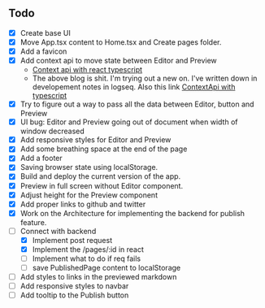 ## Todo

- [x] Create base UI
- [x] Move App.tsx content to Home.tsx and Create pages folder. 
- [x] Add a favicon
- [x] Add context api to move state between Editor and Preview
	- [Context api with react typescript](https://blog.logrocket.com/how-to-use-react-context-with-typescript/)
	- The above blog is shit. I'm trying out a new on. I've written down in developement notes in logseq. Also this link [ContextApi with typescript](https://dev.to/alexander7161/react-context-api-with-typescript-example-j7a)
- [x] Try to figure out a way to pass all the data between Editor, button and Preview
- [x] UI bug: Editor and Preview going out of document when width of window decreased
- [x] Add responsive styles for Editor and Preview
- [x] Add some breathing space at the end of the page
- [x] Add a footer
- [x] Saving browser state using localStorage.
- [x] Build and deploy the current version of the app.
- [x] Preview in full screen without Editor component.
- [x] Adjust height for the Preview component
- [x] Add proper links to github and twitter
- [x] Work on the Architecture for implementing the backend for publish feature.
- [ ] Connect with backend
  - [x] Implement post request
  - [x] Implement the /pages/:id in react
  - [ ] Implement what to do if req fails
  - [ ] save PublishedPage content to localStorage
- [ ] Add styles to links in the previewed markdown
- [ ] Add responsive styles to navbar
- [ ] Add tooltip to the Publish button